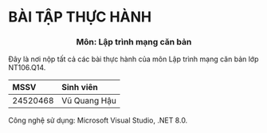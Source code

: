 <h1>BÀI TẬP THỰC HÀNH</h1>
<h3><center>Môn: Lập trình mạng căn bản</center></h3>

Đây là nơi nộp tất cả các bài thực hành của môn Lập trình mạng căn bản lớp NT106.Q14.

| MSSV | Sinh viên |
| :-------- | :---------- |
| 24520468 | Vũ Quang Hậu |

Công nghệ sử dụng: Microsoft Visual Studio, .NET 8.0.
